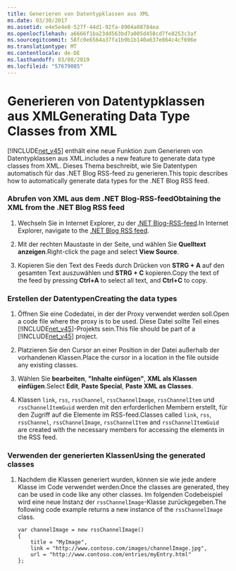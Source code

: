 ```yaml
---
title: Generieren von Datentypklassen aus XML
ms.date: 03/30/2017
ms.assetid: e4e5e4e8-527f-44d1-92fa-8904a08784ea
ms.openlocfilehash: a6666f1ba23dd563bd7a005d458cd7fe8253c3af
ms.sourcegitcommit: 58fc0e6564a37fa1b9b1b140a637e864c4cf696e
ms.translationtype: MT
ms.contentlocale: de-DE
ms.lasthandoff: 03/08/2019
ms.locfileid: "57679085"
---
```

# <a name="generating-data-type-classes-from-xml"></a><span data-ttu-id="a2882-102">Generieren von Datentypklassen aus XML</span><span class="sxs-lookup"><span data-stu-id="a2882-102">Generating Data Type Classes from XML</span></span>
[!INCLUDE[net_v45](../../../includes/net-v45-md.md)] <span data-ttu-id="a2882-103">enthält eine neue Funktion zum Generieren von Datentypklassen aus XML.</span><span class="sxs-lookup"><span data-stu-id="a2882-103">includes a new feature to generate data type classes from XML.</span></span> <span data-ttu-id="a2882-104">Dieses Thema beschreibt, wie Sie Datentypen automatisch für das .NET Blog RSS-feed zu generieren.</span><span class="sxs-lookup"><span data-stu-id="a2882-104">This topic describes how to automatically generate data types for the .NET Blog RSS feed.</span></span>  
  
### <a name="obtaining-the-xml-from-the-net-blog-rss-feed"></a><span data-ttu-id="a2882-105">Abrufen von XML aus dem .NET Blog-RSS-feed</span><span class="sxs-lookup"><span data-stu-id="a2882-105">Obtaining the XML from the .NET Blog RSS feed</span></span>  
  
1.  <span data-ttu-id="a2882-106">Wechseln Sie in Internet Explorer, zu der [.NET Blog-RSS-feed](https://devblogs.microsoft.com/dotnet/feed/).</span><span class="sxs-lookup"><span data-stu-id="a2882-106">In Internet Explorer, navigate to the [.NET Blog RSS feed](https://devblogs.microsoft.com/dotnet/feed/).</span></span>  
  
2.  <span data-ttu-id="a2882-107">Mit der rechten Maustaste in der Seite, und wählen Sie **Quelltext anzeigen**.</span><span class="sxs-lookup"><span data-stu-id="a2882-107">Right-click the page and select **View Source**.</span></span>  
  
3.  <span data-ttu-id="a2882-108">Kopieren Sie den Text des Feeds durch Drücken von **STRG + A** auf den gesamten Text auszuwählen und **STRG + C** kopieren.</span><span class="sxs-lookup"><span data-stu-id="a2882-108">Copy the text of the feed by pressing **Ctrl+A** to select all text, and **Ctrl+C** to copy.</span></span>  
  
### <a name="creating-the-data-types"></a><span data-ttu-id="a2882-109">Erstellen der Datentypen</span><span class="sxs-lookup"><span data-stu-id="a2882-109">Creating the data types</span></span>  
  
1.  <span data-ttu-id="a2882-110">Öffnen Sie eine Codedatei, in der der Proxy verwendet werden soll.</span><span class="sxs-lookup"><span data-stu-id="a2882-110">Open a code file where the proxy is to be used.</span></span> <span data-ttu-id="a2882-111">Diese Datei sollte Teil eines [!INCLUDE[net_v45](../../../includes/net-v45-md.md)]-Projekts sein.</span><span class="sxs-lookup"><span data-stu-id="a2882-111">This file should be part of a [!INCLUDE[net_v45](../../../includes/net-v45-md.md)] project.</span></span>  
  
2.  <span data-ttu-id="a2882-112">Platzieren Sie den Cursor an einer Position in der Datei außerhalb der vorhandenen Klassen.</span><span class="sxs-lookup"><span data-stu-id="a2882-112">Place the cursor in a location in the file outside any existing classes.</span></span>  
  
3.  <span data-ttu-id="a2882-113">Wählen Sie **bearbeiten**, **"Inhalte einfügen"**, **XML als Klassen einfügen**.</span><span class="sxs-lookup"><span data-stu-id="a2882-113">Select **Edit**, **Paste Special**, **Paste XML as Classes**.</span></span>  
  
4.  <span data-ttu-id="a2882-114">Klassen `link`, `rss`, `rssChannel`, `rssChannelImage`, `rssChannelItem` und `rssChannelItemGuid` werden mit den erforderlichen Membern erstellt, für den Zugriff auf die Elemente im RSS-feed.</span><span class="sxs-lookup"><span data-stu-id="a2882-114">Classes called `link`, `rss`, `rssChannel`, `rssChannelImage`, `rssChannelItem` and `rssChannelItemGuid` are created with the necessary members for accessing the elements in the RSS feed.</span></span>  
  
### <a name="using-the-generated-classes"></a><span data-ttu-id="a2882-115">Verwenden der generierten Klassen</span><span class="sxs-lookup"><span data-stu-id="a2882-115">Using the generated classes</span></span>  
  
1.  <span data-ttu-id="a2882-116">Nachdem die Klassen generiert wurden, können sie wie jede andere Klasse im Code verwendet werden.</span><span class="sxs-lookup"><span data-stu-id="a2882-116">Once the classes are generated, they can be used in code like any other classes.</span></span> <span data-ttu-id="a2882-117">Im folgenden Codebeispiel wird eine neue Instanz der `rssChannelImage`-Klasse zurückgegeben.</span><span class="sxs-lookup"><span data-stu-id="a2882-117">The following code example returns a new instance of the `rssChannelImage` class.</span></span>  
  
    ```  
    var channelImage = new rssChannelImage()   
    {   
        title = "MyImage",   
        link = "http://www.contoso.com/images/channelImage.jpg",   
        url = "http://www.contoso.com/entries/myEntry.html"   
    };  
    ```
